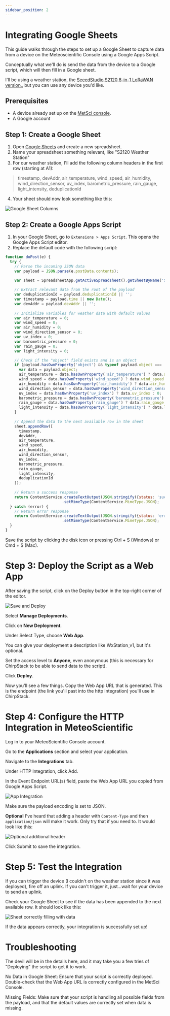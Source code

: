 ```yaml
---
sidebar_position: 2
---
```


# Integrating Google Sheets

This guide walks through the steps to set up a Google Sheet to capture data from a device on the Meteoscientific Console using a Google Apps Script. 

Conceptually what we'll do is send the data from the device to a Google script, which will then fill in a Google sheet.

I'll be using a weather station, the [SeeedStudio S2120 8-in-1 LoRaWAN version.](https://metsci.ai/s2120-gsheet), but you can use any device you'd like.

## Prerequisites

- A device already set up on the [MetSci console](https://console.meteoscientific.com/front/).
- A Google account 

## Step 1: Create a Google Sheet

1. Open [Google Sheets](https://sheets.google.com/) and create a new spreadsheet.
2. Name your spreadsheet something relevant, like "S2120 Weather Station"
3. For our weather station, I'll add the following column headers in the first row (starting at A1):

> timestamp, devAddr, air_temperature, wind_speed, air_humidity, wind_direction_sensor, uv_index, barometric_pressure, rain_gauge, light_intensity, deduplicationId


4. Your sheet should now look something like this:

![Google Sheet Columns](./003-images/columns_g_sheet.png)


## Step 2: Create a Google Apps Script

1. In your Google Sheet, go to `Extensions > Apps Script`. This opens the Google Apps Script editor.
2. Replace the default code with the following script:

```javascript
function doPost(e) {
  try {
    // Parse the incoming JSON data
    var payload = JSON.parse(e.postData.contents);

    var sheet = SpreadsheetApp.getActiveSpreadsheet().getSheetByName('Sheet1');
    
    // Extract relevant data from the root of the payload
    var deduplicationId = payload.deduplicationId || '';
    var timestamp = payload.time || new Date();
    var devAddr = payload.devAddr || '';
    
    // Initialize variables for weather data with default values
    var air_temperature = 0;
    var wind_speed = 0;
    var air_humidity = 0;
    var wind_direction_sensor = 0;
    var uv_index = 0;
    var barometric_pressure = 0;
    var rain_gauge = 0;
    var light_intensity = 0;

    // Check if the "object" field exists and is an object
    if (payload.hasOwnProperty('object') && typeof payload.object === 'object') {
      var data = payload.object;
      air_temperature = data.hasOwnProperty('air_temperature') ? data.air_temperature : 0;
      wind_speed = data.hasOwnProperty('wind_speed') ? data.wind_speed : 0;
      air_humidity = data.hasOwnProperty('air_humidity') ? data.air_humidity : 0;
      wind_direction_sensor = data.hasOwnProperty('wind_direction_sensor') ? data.wind_direction_sensor : 0;
      uv_index = data.hasOwnProperty('uv_index') ? data.uv_index : 0;
      barometric_pressure = data.hasOwnProperty('barometric_pressure') ? data.barometric_pressure : 0;
      rain_gauge = data.hasOwnProperty('rain_gauge') ? data.rain_gauge : 0;
      light_intensity = data.hasOwnProperty('light_intensity') ? data.light_intensity : 0;
    }
    
    // Append the data to the next available row in the sheet
    sheet.appendRow([
      timestamp,
      devAddr,
      air_temperature,
      wind_speed,
      air_humidity,
      wind_direction_sensor,
      uv_index,
      barometric_pressure,
      rain_gauge,
      light_intensity,
      deduplicationId
    ]);
    
    // Return a success response
    return ContentService.createTextOutput(JSON.stringify({status: 'success'}))
                         .setMimeType(ContentService.MimeType.JSON);
  } catch (error) {
    // Return error response
    return ContentService.createTextOutput(JSON.stringify({status: 'error', message: error.message}))
                         .setMimeType(ContentService.MimeType.JSON);
  }
}
```
Save the script by clicking the disk icon or pressing Ctrl + S (Windows) or Cmd + S (Mac).

# Step 3: Deploy the Script as a Web App
After saving the script, click on the Deploy button in the top-right corner of the editor.

![Save and Deploy](./003-images/save_deploy_g_script.png)

Select **Manage Deployments**.

Click on **New Deployment**.

Under Select Type, choose **Web App**.

You can give your deployment a description like WxStation_v1, but it's optional.

Set the access level to **Anyone**, even anonymous (this is necessary for ChirpStack to be able to send data to the script).

Click **Deploy**.

Now you'll see a few things.  Copy the Web App URL that is generated. This is the endpoint (the link you'll past into the http integration) you'll use in ChirpStack.

# Step 4: Configure the HTTP Integration in MeteoScientific
Log in to your MeteoScientific Console account.

Go to the **Applications** section and select your application.

Navigate to the **Integrations** tab.

Under HTTP Integration, click Add.

In the Event Endpoint URL(s) field, paste the Web App URL you copied from Google Apps Script.

![App Integration](./003-images/met_sci_integration.png)

Make sure the payload encoding is set to JSON.

**Optional** I've heard that adding a header with `Content-Type` and then `application/json` will make it work.  Only try that if you need to.  It would look like this:

![Optional additional header](./003-images/header_content_type_application_json.png)

Click Submit to save the integration.

# Step 5: Test the Integration
If you can trigger the device (I couldn't on the weather station since it was deployed), fire off an uplink.  If you can't trigger it, just...wait for your device to send an uplink.

Check your Google Sheet to see if the data has been appended to the next available row.  It should look like this:

![Sheet correctly filling with data](./003-images/sheet%20looks%20like%20this.png)

If the data appears correctly, your integration is successfully set up!

# Troubleshooting
The devil will be in the details here, and it may take you a few tries of "Deploying" the script to get it to work. 

No Data in Google Sheet: Ensure that your script is correctly deployed. Double-check that the Web App URL is correctly configured in the MetSci Console.

Missing Fields: Make sure that your script is handling all possible fields from the payload, and that the default values are correctly set when data is missing.